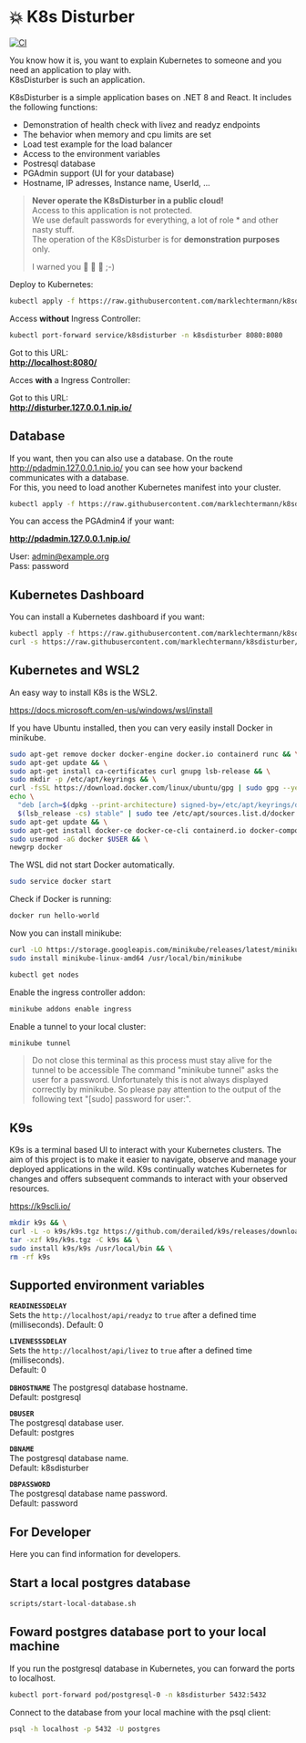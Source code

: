 # :boom: K8s Disturber

[![CI](https://github.com/marklechtermann/k8sdisturber/actions/workflows/ci.yaml/badge.svg)](https://github.com/marklechtermann/k8sdisturber/actions/workflows/ci.yaml)

You know how it is, you want to explain Kubernetes to someone and you need an application to play with.  
K8sDisturber is such an application.

K8sDisturber is a simple application bases on .NET 8 and React.
It includes the following functions:

- Demonstration of health check with livez and readyz endpoints
- The behavior when memory and cpu limits are set
- Load test example for the load balancer
- Access to the environment variables
- Postresql database
- PGAdmin support (UI for your database)
- Hostname, IP adresses, Instance name, UserId, ...

> **Never operate the K8sDisturber in a public cloud!**  
> Access to this application is not protected.  
> We use default passwords for everything, a lot of role * and other nasty stuff.  
> The operation of the K8sDisturber is for **demonstration purposes** only.
>
> I warned you :see_no_evil: :hear_no_evil: :speak_no_evil: ;-)

Deploy to Kubernetes:

```bash
kubectl apply -f https://raw.githubusercontent.com/marklechtermann/k8sdisturber/master/kubernetes/k8sdisturber.yaml
```

Access **without** Ingress Controller:

```bash
kubectl port-forward service/k8sdisturber -n k8sdisturber 8080:8080
```

Got to this URL:  
**<http://localhost:8080/>**

Acces **with** a Ingress Controller:

Got to this URL:  
**<http://disturber.127.0.0.1.nip.io/>**

## Database

If you want, then you can also use a database. On the route <http://pdadmin.127.0.0.1.nip.io/> you can see how your backend communicates with a database.  
For this, you need to load another Kubernetes manifest into your cluster.

```bash
kubectl apply -f https://raw.githubusercontent.com/marklechtermann/k8sdisturber/master/kubernetes/database.yaml
```

You can access the PGAdmin4 if your want:  

**<http://pdadmin.127.0.0.1.nip.io/>**

User: admin@example.org  
Pass: password  

## Kubernetes Dashboard

You can install a Kubernetes dashboard if you want:  

```bash
kubectl apply -f https://raw.githubusercontent.com/marklechtermann/k8sdisturber/master/kubernetes/dashboard.yaml
curl -s https://raw.githubusercontent.com/marklechtermann/k8sdisturber/master/kubernetes/login.sh | sh
```

## Kubernetes and WSL2

An easy way to install K8s is the WSL2.  

<https://docs.microsoft.com/en-us/windows/wsl/install>

If you have Ubuntu installed, then you can very easily install Docker in minikube.  

```bash
sudo apt-get remove docker docker-engine docker.io containerd runc && \
sudo apt-get update && \
sudo apt-get install ca-certificates curl gnupg lsb-release && \
sudo mkdir -p /etc/apt/keyrings && \
curl -fsSL https://download.docker.com/linux/ubuntu/gpg | sudo gpg --yes --dearmor -o /etc/apt/keyrings/docker.gpg && \
echo \
  "deb [arch=$(dpkg --print-architecture) signed-by=/etc/apt/keyrings/docker.gpg] https://download.docker.com/linux/ubuntu \
  $(lsb_release -cs) stable" | sudo tee /etc/apt/sources.list.d/docker.list > /dev/null  && \
sudo apt-get update && \
sudo apt-get install docker-ce docker-ce-cli containerd.io docker-compose-plugin && \
sudo usermod -aG docker $USER && \
newgrp docker
```

The WSL did not start Docker automatically.  

```bash
sudo service docker start
```

Check if Docker is running:  

```bash
docker run hello-world
```

Now you can install minikube:  

```bash
curl -LO https://storage.googleapis.com/minikube/releases/latest/minikube-linux-amd64
sudo install minikube-linux-amd64 /usr/local/bin/minikube
```

```bash
kubectl get nodes
```

Enable the ingress controller addon:  

```bash
minikube addons enable ingress
```

Enable a tunnel to your local cluster:  

```bash
minikube tunnel
```

> Do not close this terminal as this process must stay alive for the tunnel to be accessible
> The command "minikube tunnel" asks the user for a password. Unfortunately this is not always displayed correctly by minikube.
> So please pay attention to the output of the following text "[sudo] password for user:".

## K9s

K9s is a terminal based UI to interact with your Kubernetes clusters. The aim of this project is to make it easier to navigate, observe and manage your deployed applications in the wild. K9s continually watches Kubernetes for changes and offers subsequent commands to interact with your observed resources.

<https://k9scli.io/>

```bash
mkdir k9s && \
curl -L -o k9s/k9s.tgz https://github.com/derailed/k9s/releases/download/$(curl  -s https://api.github.com/repos/derailed/k9s/releases/latest | grep tag_name | cut -d '"' -f 4)/k9s_Linux_x86_64.tar.gz && \
tar -xzf k9s/k9s.tgz -C k9s && \
sudo install k9s/k9s /usr/local/bin && \
rm -rf k9s
```

## Supported environment variables

**`READINESSDELAY`**  
Sets the `http://localhost/api/readyz` to `true` after a defined time (milliseconds).
Default: 0

**`LIVENESSSDELAY`**  
Sets the `http://localhost/api/livez` to `true` after a defined time (milliseconds).  
Default: 0

**`DBHOSTNAME`**
The postgresql database hostname.  
Default: postgresql

**`DBUSER`**  
The postgresql database user.  
Default: postgres

**`DBNAME`**  
The postgresql database name.  
Default: k8sdisturber

**`DBPASSWORD`**  
The postgresql database name password.  
Default: password

## For Developer

Here you can find information for developers.

## Start a local postgres database

```bash
scripts/start-local-database.sh
```

## Foward postgres database port to your local machine

If you run the postgresql database in Kubernetes, you can forward the ports to localhost.

```bash
kubectl port-forward pod/postgresql-0 -n k8sdisturber 5432:5432
```

Connect to the database from your local machine with the psql client:

```bash
psql -h localhost -p 5432 -U postgres
```
